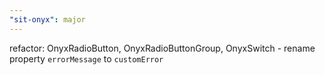 ```yaml
---
"sit-onyx": major
---
```


refactor: OnyxRadioButton, OnyxRadioButtonGroup, OnyxSwitch - rename property `errorMessage` to `customError`
